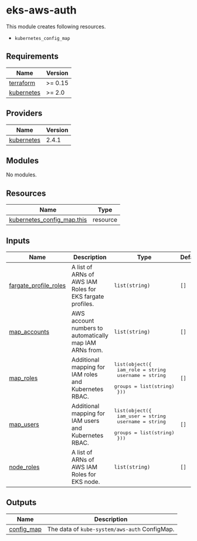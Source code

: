 # eks-aws-auth

This module creates following resources.

- `kubernetes_config_map`

<!-- BEGINNING OF PRE-COMMIT-TERRAFORM DOCS HOOK -->
## Requirements

| Name | Version |
|------|---------|
| <a name="requirement_terraform"></a> [terraform](#requirement\_terraform) | >= 0.15 |
| <a name="requirement_kubernetes"></a> [kubernetes](#requirement\_kubernetes) | >= 2.0 |

## Providers

| Name | Version |
|------|---------|
| <a name="provider_kubernetes"></a> [kubernetes](#provider\_kubernetes) | 2.4.1 |

## Modules

No modules.

## Resources

| Name | Type |
|------|------|
| [kubernetes_config_map.this](https://registry.terraform.io/providers/hashicorp/kubernetes/latest/docs/resources/config_map) | resource |

## Inputs

| Name | Description | Type | Default | Required |
|------|-------------|------|---------|:--------:|
| <a name="input_fargate_profile_roles"></a> [fargate\_profile\_roles](#input\_fargate\_profile\_roles) | A list of ARNs of AWS IAM Roles for EKS fargate profiles. | `list(string)` | `[]` | no |
| <a name="input_map_accounts"></a> [map\_accounts](#input\_map\_accounts) | AWS account numbers to automatically map IAM ARNs from. | `list(string)` | `[]` | no |
| <a name="input_map_roles"></a> [map\_roles](#input\_map\_roles) | Additional mapping for IAM roles and Kubernetes RBAC. | <pre>list(object({<br>    iam_role = string<br>    username = string<br>    groups   = list(string)<br>  }))</pre> | `[]` | no |
| <a name="input_map_users"></a> [map\_users](#input\_map\_users) | Additional mapping for IAM users and Kubernetes RBAC. | <pre>list(object({<br>    iam_user = string<br>    username = string<br>    groups   = list(string)<br>  }))</pre> | `[]` | no |
| <a name="input_node_roles"></a> [node\_roles](#input\_node\_roles) | A list of ARNs of AWS IAM Roles for EKS node. | `list(string)` | `[]` | no |

## Outputs

| Name | Description |
|------|-------------|
| <a name="output_config_map"></a> [config\_map](#output\_config\_map) | The data of `kube-system/aws-auth` ConfigMap. |
<!-- END OF PRE-COMMIT-TERRAFORM DOCS HOOK -->
